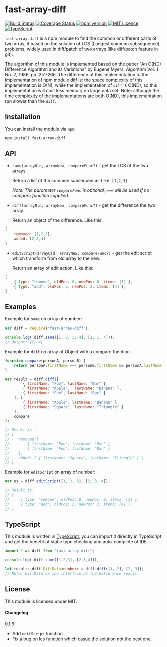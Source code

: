 fast-array-diff
======================
[![Build Status](https://travis-ci.org/YuJianrong/fast-array-diff.svg?branch=master)](https://travis-ci.org/YuJianrong/fast-array-diff)
[![Coverage Status](https://coveralls.io/repos/github/YuJianrong/fast-array-diff/badge.svg?branch=master)](https://coveralls.io/github/YuJianrong/fast-array-diff?branch=master)
[![npm version](https://badge.fury.io/js/fast-array-diff.svg)](https://badge.fury.io/js/fast-array-diff)
[![MIT Licence](https://badges.frapsoft.com/os/mit/mit.svg?v=103)](https://opensource.org/licenses/mit-license.php)
[![TypeScript](https://badges.frapsoft.com/typescript/code/typescript.svg?v=101)](https://www.typescriptlang.org/)

```fast-array-diff``` is a npm module to find the common or different parts of two array, it based on the solution of LCS (Longest common subsequence) problems, widely used in diff/patch of two arrays (like diff/patch feature in git).

The algorithm of this module is implemented based on the paper "An O(ND) Difference Algorithm and its Variations" by Eugene Myers, Algorithm Vol. 1 No. 2, 1986, pp. 251-266. The difference of this implementation to the implementation of npm module [diff](https://www.npmjs.com/package/diff) is: the space complexity of this implementation is O(N), while the implementation of ```diff``` is O(ND), so this implementation will cost less memory on large data set. Note: although the time complexity of the implementations are both O(ND), this implementation run slower than the ```diff```.

Installation
---------------------

You can install the module via ```npm```:

```bash
npm install fast-array-diff
```

API
----------------------
* `same(arrayOld, arrayNew, compareFunc?)` - get the LCS of the two arrays.

    Return a list of the common subsequence. Like: ```[1,2,3]```

    *Note: The parameter `compareFunc` is optional, `===` will be used if no compare function supplied.*

* `diff(arrayOld, arrayNew, compareFunc?)` - get the difference the two array.

    Return an object of the difference. Like this:

```js
{
    removed: [1,2,3],
    added: [2,3,4]
}
```

* `editScript(arrayOld, arrayNew, compareFunc?)` - get the edit script which transform from old array to the new.

    Return an array of edit action. Like this:

```js
[
    { type: "remove", oldPos: 0, newPos: 0, items: [1] },
    { type: "add", oldPos: 3, newPos: 2, items: [4] },
]
```

Examples
----------------------

Example for ```same``` on array of number:

```js
var diff = require("fast-array-diff");

console.log( diff.same([1, 2, 3, 4], [2, 1, 4]));
// Output: [2, 4]
```

Example for ```diff``` on array of Object with a compare function

```js
function compare(personA, personB) {
    return personA.firstName === personB.firstName && personA.lastName === personB.lastName;
}

var result = diff.diff([
        { firstName: "Foo", lastName: "Bar" },
        { firstName: "Apple",  lastName: "Banana" },
        { firstName: "Foo", lastName: "Bar" }
    ], [
        { firstName: "Apple", lastName: "Banana" },
        { firstName: "Square", lastName: "Triangle" }
    ],
    compare
);

// Result is :
// {
//    removed:[
//        { firstName: 'Foo', lastName: 'Bar' },
//        { firstName: 'Foo', lastName: 'Bar' } 
//    ],
//    added: [ { firstName: 'Square', lastName: 'Triangle' } ] 
// }
```

Example for ```editScript``` on array of number:

```js
var es = diff.editScript([1, 2, 3], [2, 3, 4]);

// Result is:
// [
//     { type: "remove", oldPos: 0, newPos: 0, items: [1] },
//     { type: "add", oldPos: 3, newPos: 2, items: [4] },
// ]
```

TypeScript
----------------------
This module is written in [TypeScript](https://www.typescriptlang.org/), you can import it directly in TypeScript and get the benefit of static type checking and auto-complete of IDE. 

```typescript
import * as diff from "fast-array-diff";

console.log( diff.same([1,2,3], [2,3,4]));

let result: diff.DiffData<number> = diff.diff([1, 2], [2, 3]);
// Note: DiffData is the interface of the difference result.
```

## License

This module is licensed under MIT.

#### Changelog
0.1.6:

* Add ```editScript``` function
* Fix a bug on lcs function which casue the solution not the best one.